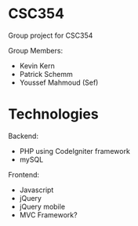 CSC354
======

Group project for CSC354

Group Members:
- Kevin Kern
- Patrick Schemm
- Youssef Mahmoud (Sef)

Technologies
======
Backend: 
- PHP using CodeIgniter framework
- mySQL

Frontend:
- Javascript
 - jQuery
 - jQuery mobile
 - MVC Framework?
